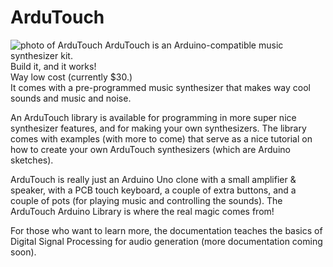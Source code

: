 # ArduTouch
![photo of ArduTouch](https://cornfieldelectronics.com/cfe/images/projects/ArduTouch_C_LR.jpg)
ArduTouch is an Arduino-compatible music synthesizer kit.  
Build it, and it works!  
Way low cost (currently $30.)  
It comes with a pre-programmed music synthesizer that makes way cool sounds and music and noise.

An ArduTouch library is available for programming in more super nice synthesizer features, and for making your own synthesizers.
The library comes with examples (with more to come) that serve as a nice tutorial on how to create your own ArduTouch synthesizers (which are Arduino sketches).

ArduTouch is really just an Arduino Uno clone with a small amplifier & speaker, with a PCB touch keyboard, a couple of extra buttons, and a couple of pots (for playing music and controlling the sounds).  The ArduTouch Arduino Library is where the real magic comes from!

For those who want to learn more, the documentation teaches the basics of Digital Signal Processing for audio generation (more documentation coming soon).

